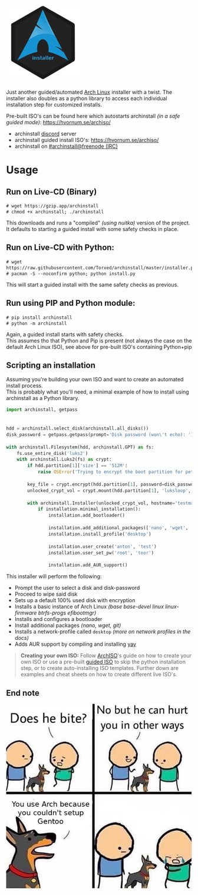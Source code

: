 # <img src="docs/logo.png" alt="drawing" width="200"/>
Just another guided/automated [Arch Linux](https://wiki.archlinux.org/index.php/Arch_Linux) installer with a twist.
The installer also doubles as a python library to access each individual installation step for customized installs.

Pre-built ISO's can be found here which autostarts archinstall *(in a safe guided mode)*: https://hvornum.se/archiso/

 * archinstall [discord](https://discord.gg/cqXU88y) server
 * archinstall guided install ISO's: https://hvornum.se/archiso/
 * archinstall on [#archinstall@freenode (IRC)](irc://#archinstall@FreeNode)

# Usage

## Run on Live-CD (Binary)

    # wget https://gzip.app/archinstall
    # chmod +x archinstall; ./archinstall

This downloads and runs a "compiled" *(using nuitka)* version of the project.<br>
It defaults to starting a guided install with some safety checks in place.

## Run on Live-CD with Python:

    # wget https://raw.githubusercontent.com/Torxed/archinstall/master/installer.py
    # pacman -S --noconfirm python; python install.py

This will start a guided install with the same safety checks as previous.<br>

## Run using PIP and Python module:

    # pip install archinstall
    # python -m archinstall

Again, a guided install starts with safety checks.<br>
This assumes tho that Python and Pip is present (not always the case on the default Arch Linux ISO), see above for pre-built ISO's containing Python+pip

## Scripting an installation

Assuming you're building your own ISO and want to create an automated install process.<br>
This is probably what you'll need, a minimal example of how to install using archinstall as a Python library.

```python
import archinstall, getpass


hdd = archinstall.select_disk(archinstall.all_disks())
disk_password = getpass.getpass(prompt='Disk password (won\'t echo): ')

with archinstall.Filesystem(hdd, archinstall.GPT) as fs:
    fs.use_entire_disk('luks2')
    with archinstall.Luks2(fs) as crypt:
        if hdd.partition[1]['size'] == '512M':
            raise OSError('Trying to encrypt the boot partition for petes sake..')

        key_file = crypt.encrypt(hdd.partition[1], password=disk_password, key_size=512, hash_type='sha512', iter_time=10000, key_file='./pwfile')
        unlocked_crypt_vol = crypt.mount(hdd.partition[1], 'luksloop', key_file)

        with archinstall.Installer(unlocked_crypt_vol, hostname='testmachine') as installation:
            if installation.minimal_installation():
                installation.add_bootloader()

                installation.add_additional_packages(['nano', 'wget', 'git'])
                installation.install_profile('desktop')

                installation.user_create('anton', 'test')
                installation.user_set_pw('root', 'toor')

                installation.add_AUR_support()
```

This installer will perform the following:

 * Prompt the user to select a disk and disk-password
 * Proceed to wipe said disk
 * Sets up a default 100% used disk with encryption
 * Installs a basic instance of Arch Linux *(base base-devel linux linux-firmware btrfs-progs efibootmgr)*
 * Installs and configures a bootloader
 * Install additional packages *(nano, wget, git)*
 * Installs a network-profile called `desktop` *(more on network profiles in the docs)*
 * Adds AUR support by compiling and installing [yay](https://github.com/Jguer/yay)

> **Creating your own ISO:** Follow [ArchISO](https://wiki.archlinux.org/index.php/archiso)'s guide on how to create your own ISO or use a pre-built [guided ISO](https://hvornum.se/archiso/) to skip the python installation step, or to create auto-installing ISO templates. Further down are examples and cheat sheets on how to create different live ISO's.

## End note

 ![description](docs/description.jpg)
